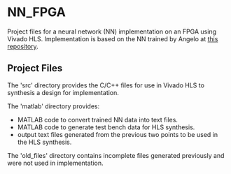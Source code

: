# NN_FPGA

Project files for a neural network (NN) implementation on an FPGA using Vivado HLS. Implementation is based on the NN trained by Angelo at [this repository](https://github.com/adbonzanini/DNN-MPC-Plasma).

## Project Files

The 'src' directory provides the C/C++ files for use in Vivado HLS to synthesis a design for implementation.

The 'matlab' directory provides:
  - MATLAB code to convert trained NN data into text files.
  - MATLAB code to generate test bench data for HLS synthesis.
  - output text files generated from the previous two points to be used in the HLS synthesis.

The 'old_files' directory contains incomplete files generated previously and were not used in implementation.
